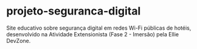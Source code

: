 # projeto-seguranca-digital
Site educativo sobre segurança digital em redes Wi-Fi públicas de hotéis, desenvolvido na Atividade Extensionista (Fase 2 - Imersão) pela Ellie DevZone.
